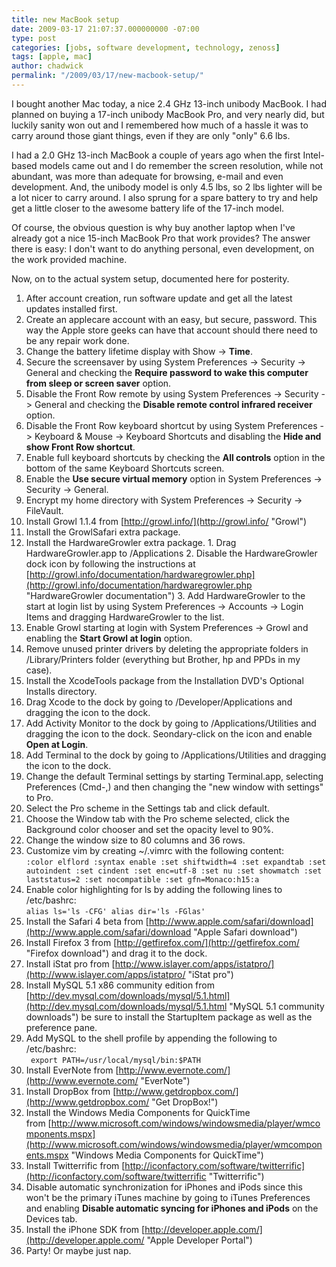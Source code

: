 ```yaml
---
title: new MacBook setup
date: 2009-03-17 21:07:37.000000000 -07:00
type: post
categories: [jobs, software development, technology, zenoss]
tags: [apple, mac]
author: chadwick
permalink: "/2009/03/17/new-macbook-setup/"
---
```

I bought another Mac today, a nice 2.4 GHz 13-inch unibody MacBook. I had
planned on buying a 17-inch unibody MacBook Pro, and very nearly did, but
luckily sanity won out and I remembered how much of a hassle it was to carry
around those giant things, even if they are only "only" 6.6 lbs.

I had a 2.0 GHz 13-inch MacBook a couple of years ago when the first
Intel-based models came out and I do remember the screen resolution, while not
abundant, was more than adequate for browsing, e-mail and even development.
And, the unibody model is only 4.5 lbs, so 2 lbs lighter will be a lot nicer
to carry around. I also sprung for a spare battery to try and help get a
little closer to the awesome battery life of the 17-inch model.

Of course, the obvious question is why buy another laptop when I've already
got a nice 15-inch MacBook Pro that work provides? The answer there is easy: I
don't want to do anything personal, even development, on the work provided
machine.

Now, on to the actual system setup, documented here for posterity.

1. After account creation, run software update and get all the latest updates installed first.
2. Create an applecare account with an easy, but secure, password. This way the Apple store geeks can have that account should there need to be any repair work done.
3. Change the battery lifetime display with Show -\> **Time**.
4. Secure the screensaver by using System Preferences -\> Security -\> General and checking the **Require password to wake this computer from sleep or screen saver** option.
5. Disable the Front Row remote by using System Preferences -\> Security -\> General and checking the **Disable remote control infrared receiver** option.
6. Disable the Front Row keyboard shortcut by using System Preferences -\> Keyboard & Mouse -\> Keyboard Shortcuts and disabling the **Hide and show Front Row shortcut**.
7. Enable full keyboard shortcuts by checking the **All controls** option in the bottom of the same Keyboard Shortcuts screen.
8. Enable the **Use secure virtual memory** option in System Preferences -\> Security -\> General.
9. Encrypt my home directory with System Preferences -\> Security -\> FileVault.
10. Install Growl 1.1.4 from [http://growl.info/](http://growl.info/ "Growl")
  1. Install the GrowlSafari extra package.
  2. Install the HardwareGrowler extra package.
    1. Drag HardwareGrowler.app to /Applications
    2. Disable the HardwareGrowler dock icon by following the instructions at [http://growl.info/documentation/hardwaregrowler.php](http://growl.info/documentation/hardwaregrowler.php "HardwareGrowler documentation")
    3. Add HardwareGrowler to the start at login list by using System Preferences -\> Accounts -\> Login Items and dragging HardwareGrowler to the list.
  3. Enable Growl starting at login with System Preferences -\> Growl and enabling the **Start Growl at login** option.
11. Remove unused printer drivers by deleting the appropriate folders in /Library/Printers folder (everything but Brother, hp and PPDs in my case).
12. Install the XcodeTools package from the Installation DVD's Optional Installs directory.
13. Drag Xcode to the dock by going to /Developer/Applications and dragging the icon to the dock.
14. Add Activity Monitor to the dock by going to /Applications/Utilities and dragging the icon to the dock. Seondary-click on the icon and enable **Open at Login**.
15. Add Terminal to the dock by going to /Applications/Utilities and dragging the icon to the dock.
  1. Change the default Terminal settings by starting Terminal.app, selecting Preferences (Cmd-,) and then changing the "new window with settings" to Pro.
  2. Select the Pro scheme in the Settings tab and click default.
  3. Choose the Window tab with the Pro scheme selected, click the Background color chooser and set the opacity level to 90%.
  4. Change the window size to 80 columns and 36 rows.
16. Customize vim by creating ~/.vimrc with the following content:  
`
:color elflord
:syntax enable
:set shiftwidth=4
:set expandtab
:set autoindent
:set cindent
:set enc=utf-8
:set nu
:set showmatch
:set laststatus=2
:set nocompatible
:set gfn=Monaco:h15:a
`
17. Enable color highlighting for ls by adding the following lines to /etc/bashrc:  
`
alias ls='ls -CFG'
alias dir='ls -FGlas'
`
18. Install the Safari 4 beta from [http://www.apple.com/safari/download](http://www.apple.com/safari/download "Apple Safari download")
19. Install Firefox 3 from [http://getfirefox.com/](http://getfirefox.com/ "Firefox download") and drag it to the dock.
20. Install iStat pro from [http://www.islayer.com/apps/istatpro/](http://www.islayer.com/apps/istatpro/ "iStat pro")
21. Install MySQL 5.1 x86 community edition from [http://dev.mysql.com/downloads/mysql/5.1.html](http://dev.mysql.com/downloads/mysql/5.1.html "MySQL 5.1 community downloads") be sure to install the StartupItem package as well as the preference pane.
22. Add MySQL to the shell profile by appending the following to /etc/bashrc:  
`
export PATH=/usr/local/mysql/bin:$PATH`
23. Install EverNote from&nbsp;[http://www.evernote.com/](http://www.evernote.com/ "EverNote")
24. Install DropBox from [http://www.getdropbox.com/](http://www.getdropbox.com/ "Get DropBox!")
25. Install the Windows Media Components for QuickTime from&nbsp;[http://www.microsoft.com/windows/windowsmedia/player/wmcomponents.mspx](http://www.microsoft.com/windows/windowsmedia/player/wmcomponents.mspx "Windows Media Components for QuickTime")
26. Install Twitterrific from&nbsp;[http://iconfactory.com/software/twitterrific](http://iconfactory.com/software/twitterrific "Twitterrific")
27. Disable automatic synchronization for iPhones and iPods since this won't be the primary iTunes machine by going to iTunes Preferences and enabling **Disable automatic syncing for iPhones and iPods** on the Devices tab.
28. Install the iPhone SDK from [http://developer.apple.com/](http://developer.apple.com/ "Apple Developer Portal")
29. Party! Or maybe just nap.
